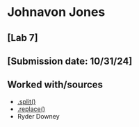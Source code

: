 # Johnavon Jones
## [Lab 7]
## [Submission date: 10/31/24]
## Worked with/sources 
* [.split()](https://www.w3schools.com/python/ref_string_split.asp)
* [.replace()](https://flexiple.com/python/python-replace-character-in-string)
* Ryder Downey
